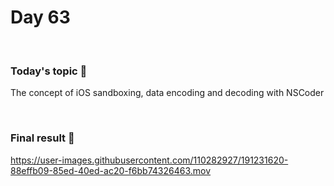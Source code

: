 # Day 63

&nbsp;

### Today's topic 🎯
The concept of iOS sandboxing, data encoding and decoding with NSCoder

&nbsp;

### Final result 🎉
https://user-images.githubusercontent.com/110282927/191231620-88effb09-85ed-40ed-ac20-f6bb74326463.mov

